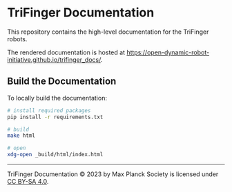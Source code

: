 TriFinger Documentation
=======================

This repository contains the high-level documentation for the TriFinger robots.

The rendered documentation is hosted at
https://open-dynamic-robot-initiative.github.io/trifinger_docs/.


Build the Documentation
-----------------------

To locally build the documentation:

```sh
# install required packages
pip install -r requirements.txt

# build
make html

# open
xdg-open _build/html/index.html
```

-------------------------------------------------------------------------------

TriFinger Documentation © 2023 by Max Planck Society is licensed under
[CC BY-SA 4.0](http://creativecommons.org/licenses/by-sa/4.0/).
